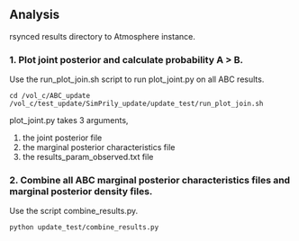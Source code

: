 ## Analysis

rsynced results directory to Atmosphere instance.

### 1. Plot joint posterior and calculate probability A > B.
Use the run_plot_join.sh script to run plot_joint.py on all ABC results.

```
cd /vol_c/ABC_update
/vol_c/test_update/SimPrily_update/update_test/run_plot_join.sh
```

plot_joint.py takes 3 arguments, 
1. the joint posterior file
2. the marginal posterior characteristics file
3. the results_param_observed.txt file

### 2. Combine all ABC marginal posterior characteristics files and marginal posterior density files.
Use the script combine_results.py.

```
python update_test/combine_results.py
```